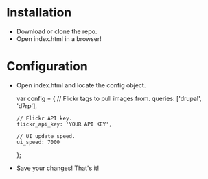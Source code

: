 # Installation

* Download or clone the repo.
* Open index.html in a browser!

# Configuration

* Open index.html and locate the config object.

    var config = {
      // Flickr tags to pull images from.
      queries: ['drupal', 'd7rp'],
  
      // Flickr API key.
      flickr_api_key: 'YOUR API KEY',
  
      // UI update speed.
      ui_speed: 7000
    };

* Save your changes!  That's it!
